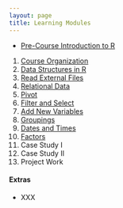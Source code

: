 ```yaml
---
layout: page
title: Learning Modules
---
```


* [Pre-Course Introduction to R](IntroR)

1. [Course Organization](Setup/)
1. [Data Structures in R](Data-Structures/)
1. [Read External Files](Read-External-Files/)
1. [Relational Data](Relational-Data/)
1. [Pivot](Pivot)
1. [Filter and Select](Filter-Select/)
1. [Add New Variables](Mutate/)
1. [Groupings](Groupings/)
1. [Dates and Times](Dates-Times/)
1. [Factors](Factors/)
1. Case Study I
1. Case Study II
1. Project Work

#### Extras
* XXX
